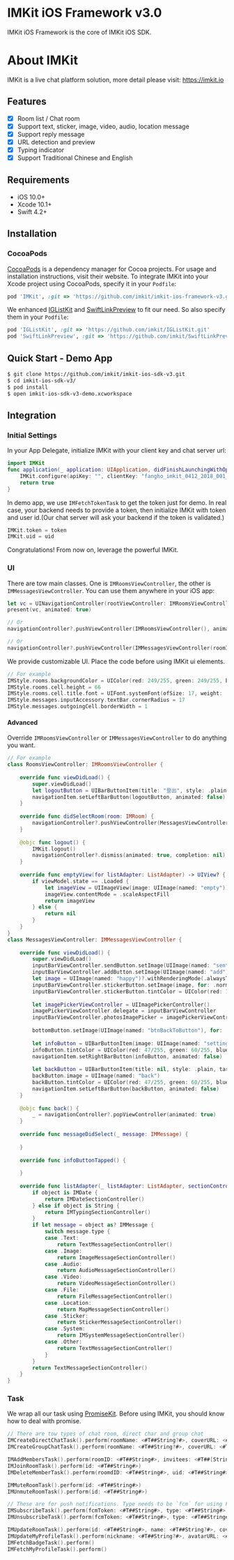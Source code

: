 # IMKit iOS Framework v3.0
IMKit iOS Framework is the core of IMKit iOS SDK.

# About IMKit
IMKit is a live chat platform solution, more detail please visit: https://imkit.io

## Features

- [x] Room list / Chat room
- [x] Support text, sticker, image, video, audio, location message
- [x] Support reply message
- [x] URL detection and preview
- [x] Typing indicator
- [x] Support Traditional Chinese and English

## Requirements

- iOS 10.0+
- Xcode 10.1+
- Swift 4.2+

## Installation

### CocoaPods
[CocoaPods](https://cocoapods.org) is a dependency manager for Cocoa projects. For usage and installation instructions, visit their website. To integrate IMKit into your Xcode project using CocoaPods, specify it in your `Podfile`:

```ruby
pod 'IMKit', :git => 'https://github.com/imkit/imkit-ios-framework-v3.git', :branch => 'swift4.2'
```
We enhanced [IGListKit](https://github.com/Instagram/IGListKit) and [SwiftLinkPreview](https://github.com/LeonardoCardoso/SwiftLinkPreview) to fit our need. So also specify them in your `Podfile`:

```ruby
pod 'IGListKit', :git => 'https://github.com/imkit/IGListKit.git'
pod 'SwiftLinkPreview', :git => 'https://github.com/imkit/SwiftLinkPreview.git'
```

## Quick Start - Demo App
```bash
$ git clone https://github.com/imkit/imkit-ios-sdk-v3.git
$ cd imkit-ios-sdk-v3/
$ pod install
$ open imkit-ios-sdk-v3-demo.xcworkspace
```

## Integration

### Initial Settings
In your App Delegate, initialize IMKit with your client key and chat server url:
```swift
import IMKit
func application(_ application: UIApplication, didFinishLaunchingWithOptions launchOptions: [UIApplicationLaunchOptionsKey: Any]?) -> Bool {
    IMKit.configure(apiKey: "", clientKey: "fangho_imkit_0412_2018_001_clientkey", chatServerURL: URL(string: "https://chat.fangho.com")!, authServerURL: URL(string: "https://auth.fangho.com")!, bucket: "chatserver-upload")
    return true
}
```
In demo app, we use `IMFetchTokenTask` to get the token just for demo. In real case, your backend needs to provide a token, then initialize IMKit with token and user id.(Our chat server will ask your backend if the token is validated.)
```swift
IMKit.token = token
IMKit.uid = uid
```

Congratulations! From now on, leverage the powerful IMKit.

 ### UI
 There are tow main classes. One is `IMRoomsViewController`, the other is `IMMessagesViewController`.
 You can use them anywhere in your iOS app:
 ```swift
let vc = UINavigationController(rootViewController: IMRoomsViewController())
present(vc, animated: true)

// Or
navigationController?.pushViewController(IMRoomsViewController(), animated: true)

// Or
navigationController?.pushViewController(IMMessagesViewController(roomID: room.id), animated: true)
 ```
We provide customizable UI. Place the code before using IMKit ui elements.
```swift
// For example
IMStyle.rooms.backgroundColor = UIColor(red: 249/255, green: 249/255, blue: 249/255, alpha: 1)
IMStyle.rooms.cell.height = 66
IMStyle.rooms.cell.title.font = UIFont.systemFont(ofSize: 17, weight: .regular)
IMStyle.messages.inputAccessory.textBar.cornerRadius = 17
IMStyle.messages.outgoingCell.borderWidth = 1
```
#### Advanced
Override `IMRoomsViewController` or `IMMessagesViewController` to do anything you want.

```swift
// For example
class RoomsViewController: IMRoomsViewController {
    
    override func viewDidLoad() {
        super.viewDidLoad()
        let logoutButton = UIBarButtonItem(title: "登出", style: .plain, target: self, action: #selector(logout))
        navigationItem.setLeftBarButton(logoutButton, animated: false)
    }
    
    override func didSelectRoom(room: IMRoom) {
        navigationController?.pushViewController(MessagesViewController(roomID: room.id), animated: true)
    }
    
    @objc func logout() {
        IMKit.logout()
        navigationController?.dismiss(animated: true, completion: nil)
    }
    
    override func emptyView(for listAdapter: ListAdapter) -> UIView? {
        if viewModel.state == .Loaded {
            let imageView = UIImageView(image: UIImage(named: "empty"))
            imageView.contentMode = .scaleAspectFill
            return imageView
        } else {
            return nil
        }
    }
}
class MessagesViewController: IMMessagesViewController {
 
    override func viewDidLoad() {
        super.viewDidLoad()
        inputBarViewController.sendButton.setImage(UIImage(named: "sent"), for: .normal)
        inputBarViewController.addButton.setImage(UIImage(named: "add"), for: .normal)
        let image = UIImage(named: "happy")?.withRenderingMode(.alwaysTemplate)
        inputBarViewController.stickerButton.setImage(image, for: .normal)
        inputBarViewController.stickerButton.tintColor = UIColor(red: 158/255, green: 158/255, blue: 158/255, alpha: 1)
        
        let imagePickerViewController = UIImagePickerController()
        imagePickerViewController.delegate = inputBarViewController
        inputBarViewController.photosImagePicker = imagePickerViewController
        
        bottomButton.setImage(UIImage(named: "btnBackToButton"), for: .normal)
        
        let infoButton = UIBarButtonItem(image: UIImage(named: "setting"), style: .plain, target: self, action: #selector(infoButtonTapped))
        infoButton.tintColor = UIColor(red: 47/255, green: 60/255, blue: 75/255, alpha: 1)
        navigationItem.setRightBarButton(infoButton, animated: false)
        
        let backButton = UIBarButtonItem(title: nil, style: .plain, target: self, action: #selector(back))
        backButton.image = UIImage(named: "back")
        backButton.tintColor = UIColor(red: 47/255, green: 60/255, blue: 75/255, alpha: 1)
        navigationItem.setLeftBarButton(backButton, animated: false)
    }
    
    @objc func back() {
        _ = navigationController?.popViewController(animated: true)
    }
    
    override func messageDidSelect(_ message: IMMessage) {
      
    }
    
    override func infoButtonTapped() {
        
    }
    
    override func listAdapter(_ listAdapter: ListAdapter, sectionControllerFor object: Any) -> ListSectionController {
        if object is IMDate {
            return IMDateSectionController()
        } else if object is String {
            return IMTypingSectionController()
        }
        if let message = object as? IMMessage {
            switch message.type {
            case .Text:
                return TextMessageSectionController()
            case .Image:
                return ImageMessageSectionController()
            case .Audio:
                return AudioMessageSectionController()
            case .Video:
                return VideoMessageSectionController()
            case .File:
                return FileMessageSectionController()
            case .Location:
                return MapMessageSectionController()
            case .Sticker:
                return StickerMessageSectionController()
            case .System:
                return IMSystemMessageSectionController()
            case .Other:
                return TextMessageSectionController()
            }
        }
        return TextMessageSectionController()
    }
}
```

### Task

We wrap all our task using [PromiseKit](https://github.com/mxcl/PromiseKit). Before using IMKit, you should know how to deal with promise.

```swift
// There are tow types of chat room, direct char and group chat
IMCreateDirectChatTask().perform(roomName: <#T##String?#>, coverURL: <#T##URL?#>, description: <#T##String?#>, invitee: <#T##String#>, isSystemMessageEnabled: <#T##Bool#>)
IMCreateGroupChatTask().perform(roomName: <#T##String?#>, coverURL: <#T##URL?#>, description: <#T##String?#>, invitees: <#T##[String]#>, isSystemMessageEnabled: <#T##Bool#>)

IMAddMembersTask().perform(roomID: <#T##String#>, invitees: <#T##[String]#>, isSystemMessageEnabled: <#T##Bool#>)
IMJoinRoomTask().perform(id: <#T##String#>)
IMDeleteMemberTask().perform(roomdID: <#T##String#>, uid: <#T##String#>)

IMMuteRoomTask().perform(id: <#T##String#>)
IMUnmuteRoomTask().perform(id: <#T##String#>)

// These are for push notifications. Type needs to be `fcm` for using Firebase Cloud Messaging and `ios` for APNS
IMSubscribeTask().perform(fcmToken: <#T##String#>, type: <#T##String#>)
IMUnsubscribeTask().perform(fcmToken: <#T##String#>, type: <#T##String#>)

IMUpdateRoomTask().perform(id: <#T##String#>, name: <#T##String?#>, coverURL: <#T##URL?#>)
IMUpdateMyProfileTask().perform(nickname: <#T##String?#>, avatarURL: <#T##URL?#>, description: <#T##String?#>)
IMFetchBadgeTask().perform()
IMFetchMyProfileTask().perform()
```
